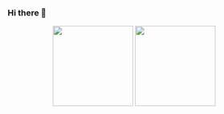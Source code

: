 ### Hi there 👋

<!--
**Eduardofp17/Eduardofp17** is a ✨ _special_ ✨ repository because its `README.md` (this file) appears on your GitHub profile.
-->

<div align ="center">
    <img height="160em" src="https://github-readme-stats.vercel.app/api?username=Eduardofp17&show_icons=true&theme=radical"/>
    <img height="160em" src="https://github-readme-stats.vercel.app/api/top-langs/?username=Eduardofp17&layout=compact)](https://github.com/anuraghazra/github-readme-stats"/>
  </div>
